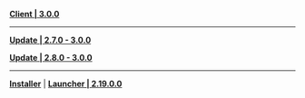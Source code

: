 **[Client | 3.0.0](https://d3ln624mszu7ty.cloudfront.net/client_app/download/pc_zip/20220815143807_dyIghvy1b5fjfzHU/GenshinImpact_3.0.0.zip)**

---

**[Update | 2.7.0 - 3.0.0](https://d3ln624mszu7ty.cloudfront.net/client_app/update/hk4e_global/10/game_2.7.0_3.0.0_hdiff_b1u9GtgJhTUPryIL.zip)**

**[Update | 2.8.0 - 3.0.0](https://d3ln624mszu7ty.cloudfront.net/client_app/update/hk4e_global/10/game_2.8.0_3.0.0_hdiff_5eW7vzqQBEwmrVCi.zip)**

---

**[Installer](https://d3ln624mszu7ty.cloudfront.net/client_app/download/launcher/20220815205031_86sElTTYyI0NfLvO/GenshinImpact_install_20220811160026.exe)** | **[Launcher | 2.19.0.0](https://d3ln624mszu7ty.cloudfront.net/client_app/update/hk4e_global/10/update_20220811041426_1b0cc5b8W2g1KNOt.zip)**
